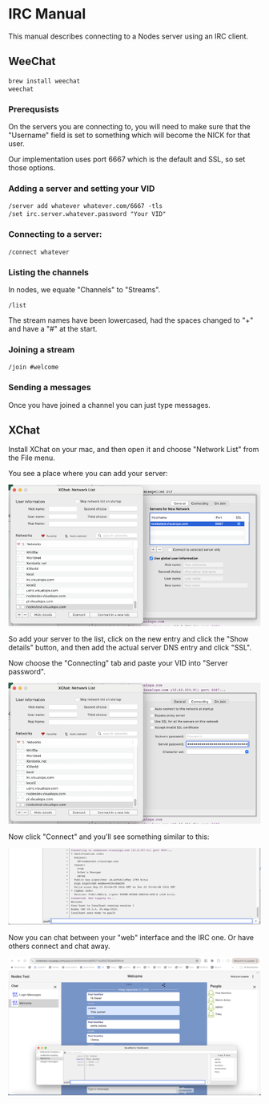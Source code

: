 # IRC Manual

This manual describes connecting to a Nodes server using an IRC client.

## WeeChat

```
brew install weechat
weechat
```

### Prerequsists

On the servers you are connecting to, you will need to make sure that the "Username"
field is set to something which will become the NICK for that user.

Our implementation uses port 6667 which is the default and SSL, so set those options.


### Adding a server and setting your VID
```
/server add whatever whatever.com/6667 -tls
/set irc.server.whatever.password "Your VID"
```

### Connecting to a server:

```
/connect whatever
```

### Listing the channels

In nodes, we equate "Channels" to "Streams".

```
/list
```
The stream names have been lowercased, had the spaces changed to "+" and have a "#" at the start.

### Joining a stream

```
/join #welcome
```

### Sending a messages

Once you have joined a channel you can just type messages.

## XChat

Install XChat on your mac, and then open it and choose "Network List" from the
File menu.

You see a place where you can add your server:

![Setup](images/xchat-setup.png)

So add your server to the list, click on the new entry and click the "Show details" button,
and then add the actual server DNS entry and click "SSL".

Now choose the "Connecting" tab and paste your VID into "Server password".

![Password](images/xchat-password.png)

Now click "Connect" and you'll see something similar to this:

![Login](images/xchat-login.png)

Now you can chat between your "web" interface and the IRC one. Or have others connect
and chat away.

![Chat](images/xchat-chat.png)

